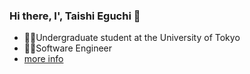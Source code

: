 ### Hi there, I', Taishi Eguchi 👋

- 🧑‍🎓Undergraduate student at the University of Tokyo
- 🧑‍💻Software Engineer
- [more info](https://taishi-eguchi.com/)

<!--
**shierote/shierote** is a ✨ _special_ ✨ repository because its `README.md` (this file) appears on your GitHub profile.

Here are some ideas to get you started:

- 🔭 I’m currently working on ...
- 🌱 I’m currently learning ...
- 👯 I’m looking to collaborate on ...
- 🤔 I’m looking for help with ...
- 💬 Ask me about ...
- 📫 How to reach me: ...
- 😄 Pronouns: ...
- ⚡ Fun fact: ...
-->
